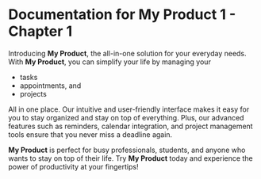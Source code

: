 # Documentation for My Product 1 - Chapter 1

Introducing **My Product**, the all-in-one solution for your everyday needs. With **My Product**, you can simplify your life by managing your

* tasks
* appointments, and
* projects

All in one place. Our intuitive and user-friendly interface makes it easy for you to stay organized and stay on top of everything. Plus, our advanced features such as reminders, calendar integration, and project management tools ensure that you never miss a deadline again.

**My Product** is perfect for busy professionals, students, and anyone who wants to stay on top of their life. Try **My Product** today and experience the power of productivity at your fingertips!
